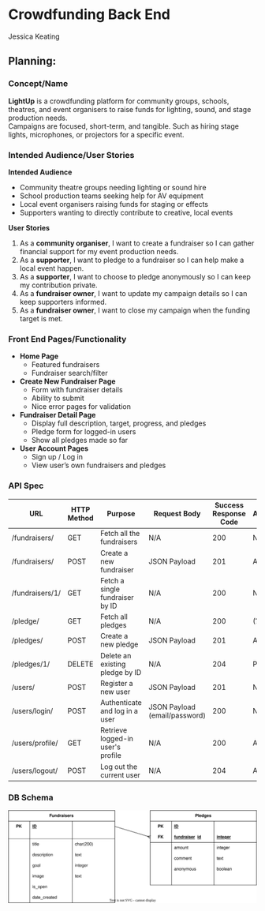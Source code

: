 # Crowdfunding Back End
Jessica Keating

## Planning:
### Concept/Name
**LightUp** is a crowdfunding platform for community groups, schools, theatres, and event organisers to raise funds for lighting, sound, and stage production needs.  
Campaigns are focused, short-term, and tangible. Such as hiring stage lights, microphones, or projectors for a specific event.

### Intended Audience/User Stories
**Intended Audience**
- Community theatre groups needing lighting or sound hire
- School production teams seeking help for AV equipment
- Local event organisers raising funds for staging or effects
- Supporters wanting to directly contribute to creative, local events

**User Stories**
1. As a **community organiser**, I want to create a fundraiser so I can gather financial support for my event production needs.  
2. As a **supporter**, I want to pledge to a fundraiser so I can help make a local event happen.  
3. As a **supporter**, I want to choose to pledge anonymously so I can keep my contribution private.  
4. As a **fundraiser owner**, I want to update my campaign details so I can keep supporters informed.  
5. As a **fundraiser owner**, I want to close my campaign when the funding target is met.

### Front End Pages/Functionality
- **Home Page**
  - Featured fundraisers
  - Fundraiser search/filter
- **Create New Fundraiser Page**
  - Form with fundraiser details
  - Ability to submit
  - Nice error pages for validation
- **Fundraiser Detail Page**
  - Display full description, target, progress, and pledges
  - Pledge form for logged-in users
  - Show all pledges made so far
- **User Account Pages**
  - Sign up / Log in
  - View user’s own fundraisers and pledges

### API Spec

| URL             | HTTP Method | Purpose                           | Request Body                  | Success Response Code | Authentication/Authorisation |
| --------------- | ----------- | --------------------------------- | ----------------------------- | --------------------- | ---------------------------- |
| /fundraisers/   | GET         | Fetch all the fundraisers         | N/A                           | 200                   | None                         |
| /fundraisers/   | POST        | Create a new fundraiser           | JSON Payload                  | 201                   | Any logged in user           |
| /fundraisers/1/ | GET         | Fetch a single fundraiser by ID   | N/A                           | 200                   | None                         |
| /pledge/        | GET         | Fetch all pledges                 | N/A                           | 200                   | (?)                          |
| /pledges/       | POST        | Create a new pledge               | JSON Payload                  | 201                   | Any logged in user           |
| /pledges/1/     | DELETE      | Delete an existing pledge by ID   | N/A                           | 204                   | Pledge owner or admin        |
| /users/         | POST        | Register a new user               | JSON Payload                  | 201                   | None                         |
| /users/login/   | POST        | Authenticate and log in a user    | JSON Payload (email/password) | 200                   | None                         |
| /users/profile/ | GET         | Retrieve logged-in user's profile | N/A                           | 200                   | Authenticated user only      |
| /users/logout/  | POST        | Log out the current user          | N/A                           | 204                   | Authenticated user only      |

### DB Schema
![](./database.drawio.svg)
